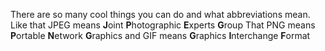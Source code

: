 There are so many cool things you can do and what abbreviations mean.
Like that JPEG means **J**oint **P**hotographic **E**xperts **G**roup
That PNG means **P**ortable **N**etwork **G**raphics
and GIF means **G**raphics **I**nterchange **F**ormat

